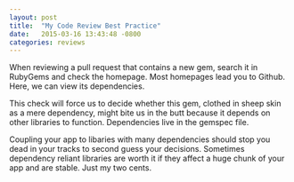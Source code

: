 ```yaml
---
layout: post
title:  "My Code Review Best Practice"
date:   2015-03-16 13:43:48 -0800
categories: reviews
---
```


When reviewing a pull request that contains a new gem, search it in RubyGems and check the homepage. Most homepages lead you to Github. Here, we can view its dependencies.

This check will force us to decide whether this gem, clothed in sheep skin as a mere dependency, might bite us in the butt because it depends on other libraries to function. Dependencies live in the gemspec file.

Coupling your app to libaries with many dependencies should stop you dead in your tracks to second guess your decisions. Sometimes dependency reliant libraries are worth it if they affect a huge chunk of your app and are stable. Just my two cents.
